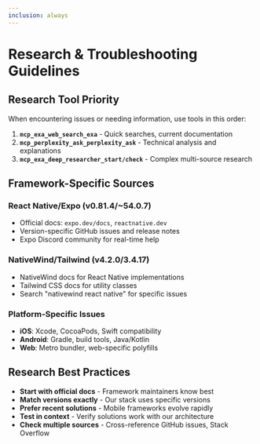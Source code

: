 ```yaml
---
inclusion: always
---
```


# Research & Troubleshooting Guidelines

## Research Tool Priority

When encountering issues or needing information, use tools in this order:

1. **`mcp_exa_web_search_exa`** - Quick searches, current documentation
2. **`mcp_perplexity_ask_perplexity_ask`** - Technical analysis and explanations
3. **`mcp_exa_deep_researcher_start/check`** - Complex multi-source research

## Framework-Specific Sources

### React Native/Expo (v0.81.4/~54.0.7)

- Official docs: `expo.dev/docs`, `reactnative.dev`
- Version-specific GitHub issues and release notes
- Expo Discord community for real-time help

### NativeWind/Tailwind (v4.2.0/3.4.17)

- NativeWind docs for React Native implementations
- Tailwind CSS docs for utility classes
- Search "nativewind react native" for specific issues

### Platform-Specific Issues

- **iOS**: Xcode, CocoaPods, Swift compatibility
- **Android**: Gradle, build tools, Java/Kotlin
- **Web**: Metro bundler, web-specific polyfills

## Research Best Practices

- **Start with official docs** - Framework maintainers know best
- **Match versions exactly** - Our stack uses specific versions
- **Prefer recent solutions** - Mobile frameworks evolve rapidly
- **Test in context** - Verify solutions work with our architecture
- **Check multiple sources** - Cross-reference GitHub issues, Stack Overflow
